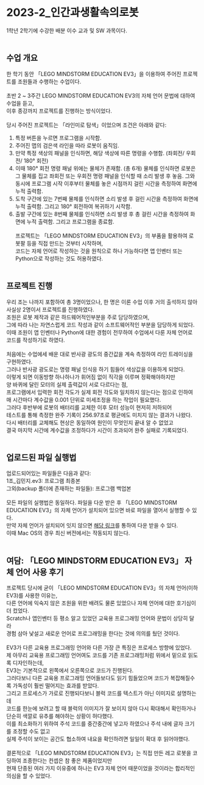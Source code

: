 # 2023-2_인간과생활속의로봇
1학년 2학기에 수강한 배분 이수 교과 및 SW 과목이다.<br><br>
## 수업 개요
한 학기 동안 「LEGO MINDSTORM EDUCATION EV3」을 이용하여 주어진 프로젝트를 조원들과 수행하는 수업이다.<br><br>
초반 2 ~ 3주간 LEGO MINDSTORM EDUCATION EV3의 자체 언어 문법에 대하여 수업을 듣고,<br>
이후 종강까지 프로젝트를 진행하는 방식이었다.<br><br>
당시 주어진 프로젝트는 「라인미로 탐색」이었으며 조건은 아래와 같다:<br>
1. 특정 버튼을 누르면 프로그램을 시작함.
2. 주어진 맵의 검은색 라인을 따라 로봇이 움직임.
3. 만약 특정 색상의 패널을 인식하면, 해당 색상에 따른 명령을 수행함. (좌회전/ 우회전/ 180° 회전)
4. 이때 180° 회전 명령 패널 위에는 물체가 존재함. (총 6개)
   물체를 인식하면 로봇은 그 물체를 집고 좌회전 또는 우회전 명령 패널을 인식할 때 소리 발생 후 놓음.
   그와 동시에 프로그램 시작 이후부터 물체를 놓은 시점까지 걸린 시간을 측정하여 화면에 누적 출력함.
5. 도착 구간에 있는 7번째 물체를 인식하면 소리 발생 후 걸린 시간을 측정하여 화면에 누적 출력함.
   그리고 180° 회전하여 복귀하기 시작함.
6. 출발 구간에 있는 8번째 물체를 인식하면 소리 발생 후 총 걸린 시간을 측정하여 화면에 누적 출력함.
   그리고 프로그램을 종료함.<br><br>
   프로젝트는 「LEGO MINDSTORM EDUCATION EV3」의 부품을 활용하여 로봇팔 등을 직접 만드는 것부터 시작하며,<br>
   코드는 자체 언어로 작성하는 것을 원칙으로 하나 가능하다면 앱 인벤터 또는 Python으로 작성하는 것도 허용하였다.<br><br>
## 프로젝트 진행
우리 조는 나까지 포함하여 총 3명이었으나, 한 명은 이론 수업 이후 거의 출석하지 않아 사실상 2명이서 프로젝트를 진행하였다.<br>
조원은 로봇 제작과 같은 하드웨어적인부분을 주로 담당하였으며,<br>
그에 따라 나는 자연스럽게 코드 작성과 같이 소프트웨어적인 부분을 담당하게 되었다.<br>
이때 조원이 앱 인벤터나 Python에 대한 경험이 전무하여 수업에서 다룬 자체 언어로 코드를 작성하기로 하였다.<br><br>
처음에는 수업에세 배운 대로 반사광 광도의 중간값을 계속 측정하여 라인 트레이싱을 구현하였다.<br>
그러나 반사광 광도로는 명령 패널 인식응 하기 힘들어 색상값을 이용하게 되었다.<br>
이렇게 되면 이동방향 하나하나가 휘어짐 없이 직각을 이루며 정확해야하지만<br>
양 바퀴에 달린 모터의 실제 출력값이 서로 다르다는 점,<br> 
프로그램에서 입력한 회전 각도가 실제 회전 각도와 일치하지 않는다는 점으로 인하여<br>
매 시간마다 계수값을 0.001 단위로 미세조정을 하는 작업이 필요했다.<br>
그러다 후반부에 로봇의 배터리를 교체한 이후 모터 성능이 현저히 저하되어<br>
테스트를 통해 측정한 완주 기록이 256.97초로 평균에도 미치지 않는 결과가 나왔다.<br>
다시 배터리를 교체해도 현상은 동일하여 원인이 무엇인지 끝내 알 수 없었고<br>
결국 마지막 시간에 계수값을 조정하다가 시간이 초과되어 완주 실패로 기록되었다.<br><br>
## 업로드된 파일 실행법
업로드되어있는 파일들은 다음과 같다:<br>
1조_김민지.ev3: 프로그램 최종본<br>
그외(backup 폴더에 존재하는 파일들): 프로그램 백업본<br><br>
모든 파일의 실행법은 동일하다. 파일을 다운 받은 후 「LEGO MINDSTORM EDUCATION EV3」의 자체 언어가 설치되어 있으면 바로 파일을 열어서 실행할 수 있다.<br>
만약 자체 언어가 설치되어 잇지 않으면 <a href="https://education.lego.com/ko-kr/downloads/mindstorms-ev3/software/">해당 링크</a>를 통하여 다운 받을 수 있다.<br>
이때 Mac OS의 경우 최신 버전에서는 작동되지 않는다.<br><br>
## 여담: 「LEGO MINDSTORM EDUCATION EV3」 자체 언어 사용 후기
프로젝트 당시에 굳이 「LEGO MINDSTORM EDUCATION EV3」의 자체 언어(이하 EV3)를 사용한 이유는,<br>
다른 언어에 익숙지 않은 조원을 위한 배려도 물론 있었으나 자체 언어에 대한 호기심이 더 컸었다.<br>
Scratch나 앱인벤터 등 평소 알고 있었던 교육용 프로그래밍 언어와 문법이 상당히 달라<br>
경험 삼아 낯설고 새로운 언어로 프로그래밍을 한다는 것에 의의를 뒀던 것이다.<br><br>
EV3가 다른 교육용 프로그래밍 언어와 다른 가장 큰 특징은 프로세스 방향에 있었다.<br>
제 아무리 교육용 프로그래밍 언어여도 코드를 기존 프로그래밍처럼 위에서 밑으로 읽도록 디자인하는데,<br>
EV3는 기본적으로 왼쪽에서 오른쪽으로 코드가 진행된다. <br>
그러다보니 다른 교육용 프로그래밍 언어들보다도 읽기 힘들었으며 코드가 복잡해질수록 가독성이 훨씬 떨어지는 효과를 받았다.<br>
그리고 프로세스가 가로로 진행되다보니 블럭 코드를 텍스트가 아닌 이미지로 설명하는데<br>
코드를 한눈에 보려고 할 때 블럭의 이미지가 잘 보이지 않아 다시 확대해서 확인하거나 단순히 색깔로 유추를 해야하는 상황이 허다했다.<br>
이를 최소화하기 위하여 주석 코드를 중간중간에 넣고자 하였으나 주석 내에 글자 크기를 조정할 수도 없고<br> 
실제 주석이 보이는 공간도 협소하여 내요을 확인하려면 일일이 확대 후 읽어야했다.<br><br> 
결론적으로 「LEGO MINDSTORM EDUCATION EV3」는 직접 만든 레고 로봇을 코딩하여 조종한다는 컨셉은 참 좋은 제품이었지만<br>
현재 단종된 여러 가지 이유중에 하나는 EV3 자체 언어 때문이었을 것이라는 합리적인 의심을 할 수 있었다.
